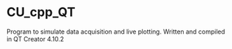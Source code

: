 # CU_cpp_QT
Program to simulate data acquisition and live plotting.
Written and compiled in QT Creator 4.10.2
